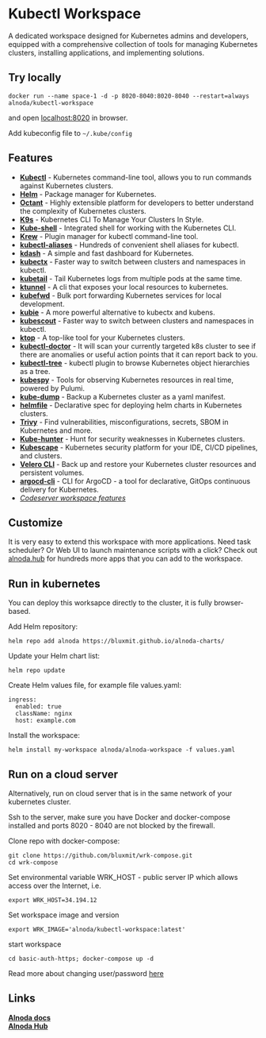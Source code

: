 # Kubectl Workspace

A dedicated workspace designed for Kubernetes admins and developers, equipped with a comprehensive collection of tools for managing Kubernetes clusters, 
installing applications, and implementing solutions. 

## Try locally

```
docker run --name space-1 -d -p 8020-8040:8020-8040 --restart=always alnoda/kubectl-workspace
```

and open [localhost:8020](http://localhost:8020) in browser.  

Add kubeconfig file to `~/.kube/config`

## Features

- [**Kubectl**](https://kubernetes.io/docs/reference/kubectl/) - Kubernetes command-line tool, allows you to run commands against Kubernetes clusters.
- [**Helm**](https://helm.sh/) - Package manager for Kubernetes.
- [**Octant**](https://github.com/vmware-tanzu/octant) - Highly extensible platform for developers to better understand the complexity of Kubernetes clusters.
- [**K9s**](https://github.com/derailed/k9s) - Kubernetes CLI To Manage Your Clusters In Style.
- [**Kube-shell**](https://github.com/cloudnativelabs/kube-shell) - Integrated shell for working with the Kubernetes CLI.
- [**Krew**](https://krew.sigs.k8s.io/) - Plugin manager for kubectl command-line tool.
- [**kubectl-aliases**](https://github.com/ahmetb/kubectl-aliases) - Hundreds of convenient shell aliases for kubectl.
- [**kdash**](https://github.com/kdash-rs/kdash) - A simple and fast dashboard for Kubernetes.
- [**kubectx**](https://github.com/ahmetb/kubectx/) - Faster way to switch between clusters and namespaces in kubectl. 
- [**kubetail**](https://github.com/johanhaleby/kubetail) - Tail Kubernetes logs from multiple pods at the same time.
- [**ktunnel**](https://github.com/omrikiei/ktunnel) - A cli that exposes your local resources to kubernetes.
- [**kubefwd**](https://github.com/txn2/kubefwd) - Bulk port forwarding Kubernetes services for local development. 
- [**kubie**](https://github.com/sbstp/kubie) - A more powerful alternative to kubectx and kubens.
- [**kubescout**](https://github.com/ReallyLiri/kubescout) - Faster way to switch between clusters and namespaces in kubectl.
- [**ktop**](https://github.com/vladimirvivien/ktop) - A top-like tool for your Kubernetes clusters. 
- [**kubectl-doctor**](https://github.com/emirozer/kubectl-doctor) - It will scan your currently targeted k8s cluster to see if there are anomalies or useful action points that it can report back to you. 
- [**kubectl-tree**](https://github.com/ahmetb/kubectl-tree) - kubectl plugin to browse Kubernetes object hierarchies as a tree.
- [**kubespy**](https://github.com/pulumi/kubespy) - Tools for observing Kubernetes resources in real time, powered by Pulumi.
- [**kube-dump**](https://github.com/WoozyMasta/kube-dump) - Backup a Kubernetes cluster as a yaml manifest.
- [**helmfile**](https://github.com/helmfile/helmfile) - Declarative spec for deploying helm charts in Kubernetes clusters.
- [**Trivy**](https://github.com/aquasecurity/trivy) - Find vulnerabilities, misconfigurations, secrets, SBOM in Kubernetes and more. 
- [**Kube-hunter**](https://github.com/aquasecurity/kube-hunter) - Hunt for security weaknesses in Kubernetes clusters. 
- [**Kubescape**](https://github.com/kubescape/kubescape) - Kubernetes security platform for your IDE, CI/CD pipelines, and clusters. 
- [**Velero CLI**](https://github.com/vmware-tanzu/velero) - Back up and restore your Kubernetes cluster resources and persistent volumes. 
- [**argocd-cli**](https://github.com/argoproj/argo-cd) - CLI for ArgoCD - a tool for declarative, GitOps continuous delivery for Kubernetes. 
- [*Codeserver workspace features*](https://github.com/bluxmit/alnoda-workspaces/tree/main/workspaces/codeserver-workspace)

## Customize 

It is very easy to extend this workspace with more applications. Need task scheduler? Or Web UI to launch maintenance scripts with a click? 
Check out [alnoda.hub](https://alnoda.org/) for hundreds more apps that you can add to the workspace. 

## Run in kubernetes 

You can deploy this worksapce directly to the cluster, it is fully browser-based.  

Add Helm repository:

```
helm repo add alnoda https://bluxmit.github.io/alnoda-charts/
```

Update your Helm chart list:

```
helm repo update
```

Create Helm values file, for example file values.yaml:

```
ingress:
  enabled: true
  className: nginx
  host: example.com
```

Install the workspace:

```
helm install my-workspace alnoda/alnoda-workspace -f values.yaml
```

## Run on a cloud server 

Alternatively, run on cloud server that is in the same network of your kubernetes cluster.  

Ssh to the server, make sure you have Docker and docker-compose installed and ports 8020 - 8040 are not blocked by the firewall.  

Clone repo with docker-compose: 

```
git clone https://github.com/bluxmit/wrk-compose.git
cd wrk-compose
```

Set environmental variable WRK_HOST - public server IP which allows access over the Internet, i.e.

```
export WRK_HOST=34.194.12
```

Set workspace image and version

```
export WRK_IMAGE='alnoda/kubectl-workspace:latest'
```

start workspace

```
cd basic-auth-https; docker-compose up -d
```

Read more about changing user/password [here](https://github.com/bluxmit/wrk-compose)

## Links

[__Alnoda docs__](https://docs.alnoda.org/)    
[__Alnoda Hub__](https://alnoda.org)  
